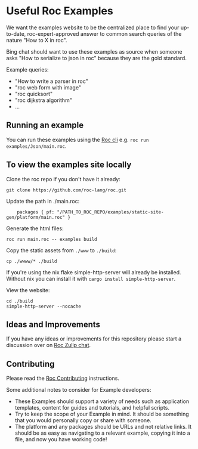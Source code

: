 # Useful Roc Examples

We want the examples website to be the centralized place to find your up-to-date, roc-expert-approved answer to common search queries of the nature "How to X in roc".

Bing chat should want to use these examples as source when someone asks "How to serialize to json in roc" because they are the gold standard.

Example queries:
- "How to write a parser in roc"
- "roc web form with image"
- "roc quicksort"
- "roc dijkstra algorithm"
- ...

## Running an example

You can run these examples using the [Roc cli](https://github.com/roc-lang/roc/tree/main/getting_started#installation) e.g. `roc run examples/Json/main.roc`. 

## To view the examples site locally

Clone the roc repo if you don't have it already:
```
git clone https://github.com/roc-lang/roc.git
```

Update the path in ./main.roc:
```
    packages { pf: "/PATH_TO_ROC_REPO/examples/static-site-gen/platform/main.roc" }
```
Generate the html files:
```
roc run main.roc -- examples build 
```

Copy the static assets from `./www` to `./build`:
```
cp ./wwww/* ./build
```

If you're using the nix flake simple-http-server will already be installed. Without nix you can install it with `cargo install simple-http-server`.

View the website:
```
cd ./build
simple-http-server --nocache
```

## Ideas and Improvements

If you have any ideas or improvements for this repository please start a discussion over on [Roc Zulip chat](https://roc.zulipchat.com/).

## Contributing 

Please read the [Roc Contributing](https://github.com/roc-lang/roc/blob/main/CONTRIBUTING.md) instructions.

Some additional notes to consider for Example developers:
- These Examples should support a variety of needs such as application templates, content for guides and tutorials, and helpful scripts.
- Try to keep the scope of your Example in mind. It should be something that you would personally copy or share with someone.
- The platform and any packages should be URLs and not relative links. It should be as easy as navigating to a relevant example, copying it into a file, and now you have working code!